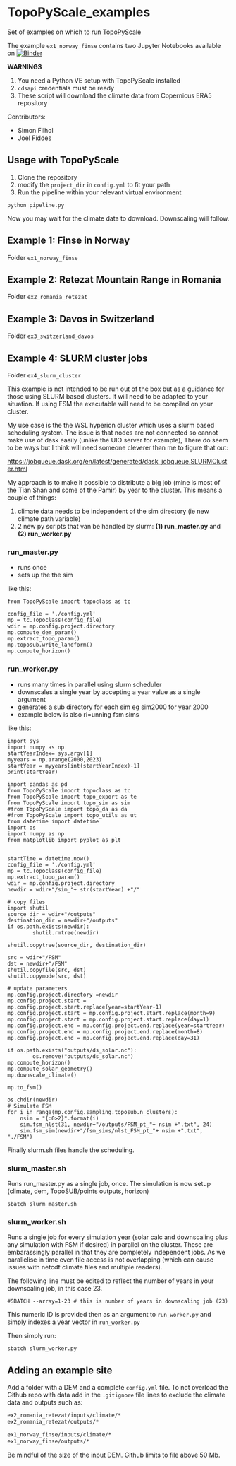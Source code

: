 # TopoPyScale_examples
Set of examples on which to run [TopoPyScale](https://github.com/ArcticSnow/TopoPyScale)

The example `ex1_norway_finse` contains two Jupyter Notebooks available on [![Binder](https://mybinder.org/badge_logo.svg)](https://mybinder.org/v2/gh/ArcticSnow/TopoPyScale_examples/HEAD)


**WARNINGS**
1. You need a Python VE setup with TopoPyScale installed
2. `cdsapi` credentials must be ready
3. These script will download the climate data from Copernicus ERA5 repository

Contributors:

- Simon Filhol
- Joel Fiddes


## Usage with TopoPyScale

1. Clone the repository
2. modify the `project_dir` in `config.yml` to fit your path
3. Run the pipeline within your relevant virtual environment
```
python pipeline.py
```

Now you may wait for the climate data to download. Downscaling will follow.


## Example 1: Finse in Norway

Folder `ex1_norway_finse`


## Example 2: Retezat Mountain Range in Romania

Folder `ex2_romania_retezat`

## Example 3: Davos in Switzerland

Folder `ex3_switzerland_davos`

## Example 4: SLURM cluster jobs

Folder `ex4_slurm_cluster`

This example is not intended to be run out of the box but as a guidance for those using SLURM based clusters. It will need to be adapted to your situation. If using FSM the executable will need to be compiled on your cluster.

My use case is the the WSL hyperion cluster which uses a slurm based scheduling system. The issue is that nodes are not connected so cannot make use of dask easily (unlike the UIO server for example), There do seem to be ways but I think will need someone cleverer than me to figure that out:

https://jobqueue.dask.org/en/latest/generated/dask_jobqueue.SLURMCluster.html

My approach is to make it possible to distribute a big job (mine is most of the Tian Shan and some of the Pamir) by year to the cluster. This means a couple of things:

1. climate data needs to be independent of the sim directory (ie new climate path variable)
2. 2 new py scripts that van be handled by slurm: **(1) run_master.py** and **(2) run_worker.py**

### **run_master.py**
- runs once
- sets up the the sim

like this:

```
from TopoPyScale import topoclass as tc

config_file = './config.yml'
mp = tc.Topoclass(config_file)
wdir = mp.config.project.directory
mp.compute_dem_param()
mp.extract_topo_param()
mp.toposub.write_landform()
mp.compute_horizon()
```


### **run_worker.py**
- runs many times in parallel using slurm scheduler
-  downscales a single year by accepting a year value as a single argument
- generates a sub directory for each sim eg sim2000 for year 2000
- example below is also ri=unning fsm sims

like this:

```
import sys
import numpy as np
startYearIndex= sys.argv[1]
myyears = np.arange(2000,2023)
startYear = myyears[int(startYearIndex)-1]
print(startYear)

import pandas as pd
from TopoPyScale import topoclass as tc
from TopoPyScale import topo_export as te
from TopoPyScale import topo_sim as sim
#from TopoPyScale import topo_da as da
#from TopoPyScale import topo_utils as ut
from datetime import datetime
import os
import numpy as np
from matplotlib import pyplot as plt


startTime = datetime.now()
config_file = './config.yml'
mp = tc.Topoclass(config_file)
mp.extract_topo_param()
wdir = mp.config.project.directory
newdir = wdir+"/sim_"+ str(startYear) +"/"

# copy files
import shutil
source_dir = wdir+"/outputs"
destination_dir = newdir+"/outputs"
if os.path.exists(newdir):
        shutil.rmtree(newdir)

shutil.copytree(source_dir, destination_dir)

src = wdir+"/FSM"
dst = newdir+"/FSM"
shutil.copyfile(src, dst)
shutil.copymode(src, dst)

# update parameters
mp.config.project.directory =newdir
mp.config.project.start = mp.config.project.start.replace(year=startYear-1)
mp.config.project.start = mp.config.project.start.replace(month=9)
mp.config.project.start = mp.config.project.start.replace(day=1)
mp.config.project.end = mp.config.project.end.replace(year=startYear)
mp.config.project.end = mp.config.project.end.replace(month=8)
mp.config.project.end = mp.config.project.end.replace(day=31)

if os.path.exists("outputs/ds_solar.nc"):
        os.remove("outputs/ds_solar.nc")
mp.compute_horizon()
mp.compute_solar_geometry()
mp.downscale_climate()

mp.to_fsm()

os.chdir(newdir)
# Simulate FSM
for i in range(mp.config.sampling.toposub.n_clusters):
    nsim = "{:0>2}".format(i)
    sim.fsm_nlst(31, newdir+"/outputs/FSM_pt_"+ nsim +".txt", 24)
    sim.fsm_sim(newdir+"/fsm_sims/nlst_FSM_pt_"+ nsim +".txt", "./FSM")

```

Finally slurm.sh files handle the scheduling.

### **slurm_master.sh**

Runs run_master.py as a single job, once. The simulation is now setup (climate, dem, TopoSUB/points outputs, horizon)

```
sbatch slurm_master.sh
```

### **slurm_worker.sh**

Runs a single job for every simulation year (solar calc and downscaling plus any simulation with FSM if desired) in parallel on the cluster. These are embarassingly parallel in that they are completely independent jobs. As we parallelise in time even file access is not overlapping (which can cause issues with netcdf climate files and multiple readers).

The following line must be edited to reflect the number of years in your downscaling job, in this case 23.
```
#SBATCH --array=1-23 # this is number of years in downscaling job (23)
```
This numeric ID is provided then as an argument to ```run_worker.py``` and simply indexes a year vector in ```run_worker.py```

Then simply run:
```
sbatch slurm_worker.py
```

## Adding an example site

Add a folder with a DEM and a complete `config.yml` file. To not overload the Github repo with data add in the `.gitignore` file lines to exclude the climate data and outputs such as:

```txt
ex2_romania_retezat/inputs/climate/* 
ex2_romania_retezat/outputs/*

ex1_norway_finse/inputs/climate/*
ex1_norway_finse/outputs/*
```

Be mindful of the size of the input DEM. Github limits to file above 50 Mb.

